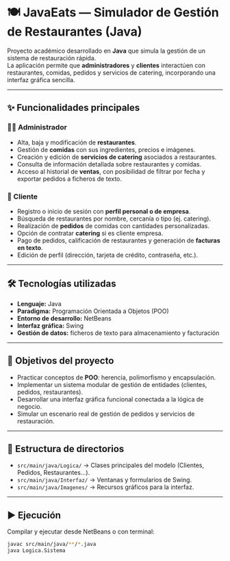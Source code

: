 # 🍽️ JavaEats — Simulador de Gestión de Restaurantes (Java)

Proyecto académico desarrollado en **Java** que simula la gestión de un sistema de restauración rápida.  
La aplicación permite que **administradores** y **clientes** interactúen con restaurantes, comidas, pedidos y servicios de catering, incorporando una interfaz gráfica sencilla.

---

## ✨ Funcionalidades principales

### 👨‍💼 Administrador
- Alta, baja y modificación de **restaurantes**.  
- Gestión de **comidas** con sus ingredientes, precios e imágenes.  
- Creación y edición de **servicios de catering** asociados a restaurantes.  
- Consulta de información detallada sobre restaurantes y comidas.  
- Acceso al historial de **ventas**, con posibilidad de filtrar por fecha y exportar pedidos a ficheros de texto.  

### 👤 Cliente
- Registro o inicio de sesión con **perfil personal o de empresa**.  
- Búsqueda de restaurantes por nombre, cercanía o tipo (ej. catering).  
- Realización de **pedidos** de comidas con cantidades personalizadas.  
- Opción de contratar **catering** si es cliente empresa.  
- Pago de pedidos, calificación de restaurantes y generación de **facturas en texto**.  
- Edición de perfil (dirección, tarjeta de crédito, contraseña, etc.).  

---

## 🛠️ Tecnologías utilizadas
- **Lenguaje:** Java  
- **Paradigma:** Programación Orientada a Objetos (POO)  
- **Entorno de desarrollo:** NetBeans  
- **Interfaz gráfica:** Swing  
- **Gestión de datos:** ficheros de texto para almacenamiento y facturación  

---

## 🎯 Objetivos del proyecto
- Practicar conceptos de **POO**: herencia, polimorfismo y encapsulación.  
- Implementar un sistema modular de gestión de entidades (clientes, pedidos, restaurantes).  
- Desarrollar una interfaz gráfica funcional conectada a la lógica de negocio.  
- Simular un escenario real de gestión de pedidos y servicios de restauración.  

---

## 📂 Estructura de directorios
- `src/main/java/Logica/` → Clases principales del modelo (Clientes, Pedidos, Restaurantes…).  
- `src/main/java/Interfaz/` → Ventanas y formularios de Swing.  
- `src/main/java/Imagenes/` → Recursos gráficos para la interfaz.  

---

## ▶️ Ejecución
Compilar y ejecutar desde NetBeans o con terminal:  

```bash
javac src/main/java/**/*.java
java Logica.Sistema
